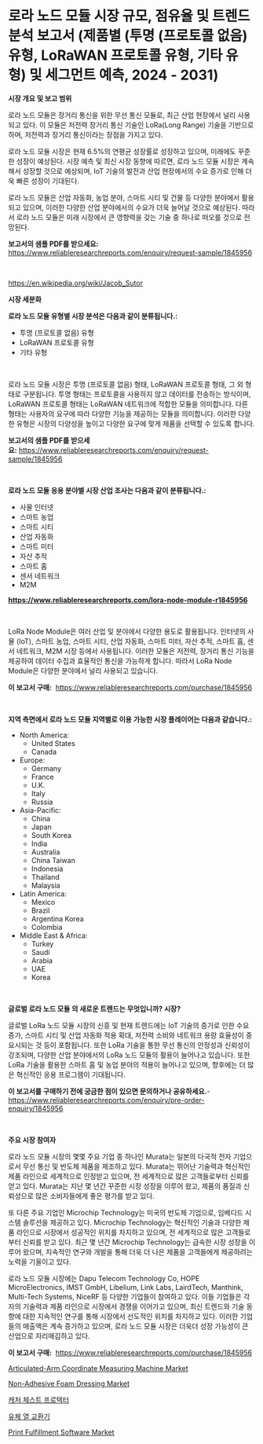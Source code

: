 <p><h1>로라 노드 모듈 시장 규모, 점유율 및 트렌드 분석 보고서 (제품별 (투명 (프로토콜 없음) 유형, LoRaWAN 프로토콜 유형, 기타 유형) 및 세그먼트 예측, 2024 - 2031)</h1></p><p><strong>시장 개요 및 보고 범위</strong></p>
<p><p>로라 노드 모듈은 장거리 통신을 위한 무선 통신 모듈로, 최근 산업 현장에서 널리 사용되고 있다. 이 모듈은 저전력 장거리 통신 기술인 LoRa(Long Range) 기술을 기반으로 하며, 저전력과 장거리 통신이라는 장점을 가지고 있다.</p><p>로라 노드 모듈 시장은 현재 6.5%의 연평균 성장률로 성장하고 있으며, 미래에도 꾸준한 성장이 예상된다. 시장 예측 및 최신 시장 동향에 따르면, 로라 노드 모듈 시장은 계속해서 성장할 것으로 예상되며, IoT 기술의 발전과 산업 현장에서의 수요 증가로 인해 더욱 빠른 성장이 기대된다.</p><p>로라 노드 모듈은 산업 자동화, 농업 분야, 스마트 시티 및 건물 등 다양한 분야에서 활용되고 있으며, 이러한 다양한 산업 분야에서의 수요가 더욱 늘어날 것으로 예상된다. 따라서 로라 노드 모듈은 미래 시장에서 큰 영향력을 갖는 기술 중 하나로 떠오를 것으로 전망된다.</p></p>
<p><strong>보고서의 샘플 PDF를 받으세요:</strong> <a href="https://www.reliableresearchreports.com/enquiry/request-sample/1845956">https://www.reliableresearchreports.com/enquiry/request-sample/1845956</a></p>
<p>&nbsp;</p>
<p><a href="https://en.wikipedia.org/wiki/Jacob_Sutor">https://en.wikipedia.org/wiki/Jacob_Sutor</a></p>
<p><strong>시장 세분화</strong></p>
<p><strong>로라 노드 모듈 유형별 시장 분석은 다음과 같이 분류됩니다.:</strong></p>
<p><ul><li>투명 (프로토콜 없음) 유형</li><li>LoRaWAN 프로토콜 유형</li><li>기타 유형</li></ul></p>
<p>&nbsp;</p>
<p><p>로라 노드 모듈 시장은 투명 (프로토콜 없음) 형태, LoRaWAN 프로토콜 형태, 그 외 형태로 구분됩니다. 투명 형태는 프로토콜을 사용하지 않고 데이터를 전송하는 방식이며, LoRaWAN 프로토콜 형태는 LoRaWAN 네트워크에 적합한 모듈을 의미합니다. 다른 형태는 사용자의 요구에 따라 다양한 기능을 제공하는 모듈을 의미합니다. 이러한 다양한 유형은 시장의 다양성을 높이고 다양한 요구에 맞게 제품을 선택할 수 있도록 합니다.</p></p>
<p><strong>보고서의 샘플 PDF를 받으세요:</strong>&nbsp;<a href="https://www.reliableresearchreports.com/enquiry/request-sample/1845956">https://www.reliableresearchreports.com/enquiry/request-sample/1845956</a></p>
<p>&nbsp;</p>
<p><strong> 로라 노드 모듈 응용 분야별 시장 산업 조사는 다음과 같이 분류됩니다.:</strong></p>
<p><ul><li>사물 인터넷</li><li>스마트 농업</li><li>스마트 시티</li><li>산업 자동화</li><li>스마트 미터</li><li>자산 추적</li><li>스마트 홈</li><li>센서 네트워크</li><li>M2M</li></ul></p>
<p><strong><a href="https://www.reliableresearchreports.com/lora-node-module-r1845956">https://www.reliableresearchreports.com/lora-node-module-r1845956</a></strong></p>
<p>&nbsp;</p>
<p><p>LoRa Node Module은 여러 산업 및 분야에서 다양한 용도로 활용됩니다. 인터넷의 사물 (IoT), 스마트 농업, 스마트 시티, 산업 자동화, 스마트 미터, 자산 추적, 스마트 홈, 센서 네트워크, M2M 시장 등에서 사용됩니다. 이러한 모듈은 저전력, 장거리 통신 기능을 제공하여 데이터 수집과 효율적인 통신을 가능하게 합니다. 따라서 LoRa Node Module은 다양한 분야에서 널리 사용되고 있습니다.</p></p>
<p><strong>이 보고서 구매:</strong>&nbsp; <a href="https://www.reliableresearchreports.com/purchase/1845956">https://www.reliableresearchreports.com/purchase/1845956</a></p>
<p>&nbsp;</p>
<p><strong>지역 측면에서 로라 노드 모듈 지역별로 이용 가능한 시장 플레이어는 다음과 같습니다.:</strong></p>
<p><ul>
    <li>
        North America:
        <ul>
            <li>United States</li>
            <li>Canada</li>
        </ul>
    </li>
    <li>
        Europe:
        <ul>
            <li>Germany</li>
            <li>France</li>
            <li>U.K.</li>
            <li>Italy</li>
            <li>Russia</li>
        </ul>
    </li>
    <li>
        Asia-Pacific:
        <ul>
            <li>China</li>
            <li>Japan</li>
            <li>South Korea</li>
            <li>India</li>
            <li>Australia</li>
            <li>China Taiwan</li>
            <li>Indonesia</li>
            <li>Thailand</li>
            <li>Malaysia</li>
        </ul>
    </li>
    <li>
        Latin America:
        <ul>
            <li>Mexico</li>
            <li>Brazil</li>
            <li>Argentina Korea</li>
            <li>Colombia</li>
        </ul>
    </li>
    <li>
        Middle East & Africa:
        <ul>
            <li>Turkey</li>
            <li>Saudi</li>
            <li>Arabia</li>
            <li>UAE</li>
            <li>Korea</li>
        </ul>
    </li>
    </ul></p>
<p>&nbsp;</p>
<p><strong>글로벌 로라 노드 모듈 의 새로운 트렌드는 무엇입니까? 시장?</strong></p>
<p><p>글로벌 LoRa 노드 모듈 시장의 신흥 및 현재 트렌드에는 IoT 기술의 증가로 인한 수요 증가, 스마트 시티 및 산업 자동화 적용 확대, 저전력 소비와 네트워크 용량 효율성이 중요시되는 것 등이 포함됩니다. 또한 LoRa 기술을 통한 무선 통신의 안정성과 신뢰성이 강조되며, 다양한 산업 분야에서의 LoRa 노드 모듈의 활용이 늘어나고 있습니다. 또한 LoRa 기술을 활용한 스마트 홈 및 농업 분야의 적용이 늘어나고 있으며, 향후에는 더 많은 혁신적인 응용 프로그램이 기대됩니다.</p></p>
<p><strong>이 보고서를 구매하기 전에 궁금한 점이 있으면 문의하거나 공유하세요.</strong>- <a href="https://www.reliableresearchreports.com/enquiry/pre-order-enquiry/1845956">https://www.reliableresearchreports.com/enquiry/pre-order-enquiry/1845956</a></p>
<p>&nbsp;</p>
<p><strong>주요 시장 참여자</strong></p>
<p><p>로라 노드 모듈 시장의 몇몇 주요 기업 중 하나인 Murata는 일본의 다국적 전자 기업으로서 무선 통신 및 반도체 제품을 제조하고 있다. Murata는 뛰어난 기술력과 혁신적인 제품 라인으로 세계적으로 인정받고 있으며, 전 세계적으로 많은 고객들로부터 신뢰를 얻고 있다. Murata는 지난 몇 년간 꾸준한 시장 성장을 이루어 왔고, 제품의 품질과 신뢰성으로 많은 소비자들에게 좋은 평가를 받고 있다. </p><p>또 다른 주요 기업인 Microchip Technology는 미국의 반도체 기업으로, 임베디드 시스템 솔루션을 제공하고 있다. Microchip Technology는 혁신적인 기술과 다양한 제품 라인으로 시장에서 성공적인 위치를 차지하고 있으며, 전 세계적으로 많은 고객들로부터 신뢰를 받고 있다. 최근 몇 년간 Microchip Technology는 급속한 시장 성장을 이루어 왔으며, 지속적인 연구와 개발을 통해 더욱 더 나은 제품을 고객들에게 제공하려는 노력을 기울이고 있다.</p><p>로라 노드 모듈 시장에는 Dapu Telecom Technology Co, HOPE MicroElectronics, IMST GmbH, Libelium, Link Labs, LairdTech, Manthink, Multi-Tech Systems, NiceRF 등 다양한 기업들이 참여하고 있다. 이들 기업들은 각자의 기술력과 제품 라인으로 시장에서 경쟁을 이어가고 있으며, 최신 트렌드와 기술 동향에 대한 지속적인 연구를 통해 시장에서 선도적인 위치를 차지하고 있다. 이러한 기업들의 매출액은 계속 증가하고 있으며, 로라 노드 모듈 시장은 더욱더 성장 가능성이 큰 산업으로 자리매김하고 있다.</p></p>
<p><strong>이 보고서 구매:</strong>&nbsp;&nbsp;<a href="https://www.reliableresearchreports.com/purchase/1845956">https://www.reliableresearchreports.com/purchase/1845956</a></p>
<p><p><a href="https://medium.com/@karleeprice2004/global-articulated-arm-coordinate-measuring-machine-market-size-is-expected-to-experience-a-cagr-of-8a132b70ff4c">Articulated-Arm Coordinate Measuring Machine Market</a></p><p><a href="https://medium.com/@marcoshoppe2023/non-adhesive-foam-dressing-market-outlook-and-forecast-from-2024-to-2031-6eacd6441b08">Non-Adhesive Foam Dressing Market</a></p><p><a href="https://medium.com/@edenger98079sgb/%EC%B9%B4%EC%B2%98-%EA%B0%80%EC%8A%B4-%EB%B3%B4%ED%98%B8%EB%8C%80-%EC%8B%9C%EC%9E%A5-%EC%A0%90%EC%9C%A0%EC%9C%A8-%ED%81%AC%EA%B8%B0-%ED%8A%B8%EB%A0%8C%EB%93%9C-%EC%82%B0%EC%97%85-%EB%B6%84%EC%84%9D-%EB%B3%B4%EA%B3%A0%EC%84%9C-%EC%9D%91%EC%9A%A9-%ED%94%84%EB%A1%9C%EA%B7%B8%EB%9E%A8-%EB%B3%84-%EC%8A%88%ED%8D%BC%EB%A7%88%EC%BC%93-%ED%95%98%EC%9D%B4%ED%8D%BC%EB%A7%88%EC%BC%93-%EC%9D%B4%EC%BB%A4%EB%A8%B8%EC%8A%A4-%EC%86%8C%EB%A7%A4%EC%97%85%EC%B2%B4-%EC%9C%A0%ED%98%95-%EB%B3%84-%ED%95%98%EB%93%9C-%EC%89%98-%EC%86%8C%ED%94%84%ED%8A%B8-%EC%89%98-%EB%B0%8F-5248231c6661">캐처 체스트 프로텍터</a></p><p><a href="https://medium.com/@cierrahayes645/%EC%9C%A0%EC%B2%B4-%EC%97%B4%EA%B5%90%ED%99%98%EA%B8%B0-%EC%8B%9C%EC%9E%A5-%EC%97%AD%ED%95%99%EC%9D%84-%ED%83%90%EC%83%89%ED%95%98%EB%A9%B0-%EA%B8%80%EB%A1%9C%EB%B2%8C-%EB%8F%99%ED%96%A5%EA%B3%BC-%EB%AF%B8%EB%9E%98-%EC%84%B1%EC%9E%A5-%EC%A0%84%EB%A7%9D-2024-2031-%EC%9D%84-188%ED%8E%98%EC%9D%B4%EC%A7%80%EC%97%90%EC%84%9C-%EB%8B%A4%EB%A3%B9%EB%8B%88%EB%8B%A4-49471067e460">유체 열 교환기</a></p><p><a href="https://issuu.com/reportprime-2/docs/print-fulfillment-software-market-size-2030.pptx">Print Fulfillment Software Market</a></p></p>